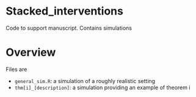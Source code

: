 # Stacked_interventions
Code to support manuscript. Contains simulations

# Overview

Files are

* `general_sim.R`: a simulation of a roughly realistic setting
* `thm[i]_[description]`: a simulation providing an example of theorem i 